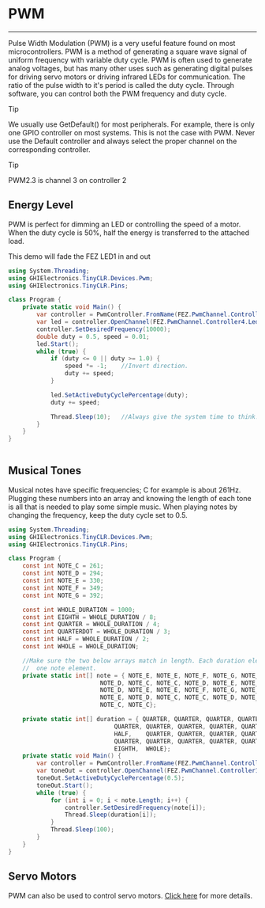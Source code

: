 # PWM
---
Pulse Width Modulation (PWM) is a very useful feature found on most microcontrollers. PWM is a method of generating a square wave signal of uniform frequency with variable duty cycle. PWM is often used to generate analog voltages, but has many other uses such as generating digital pulses for driving servo motors or driving infrared LEDs for communication. The ratio of the pulse width to it's period is called the duty cycle. Through software, you can control both the PWM frequency and duty cycle.

> [!Tip]
> We usually use GetDefault() for most peripherals. For example, there is only one GPIO controller on most systems. This is not the case with PWM. Never use the Default controller and always select the proper channel on the corresponding controller.

> [!Tip]
> PWM2.3 is channel 3 on controller 2

## Energy Level
PWM is perfect for dimming an LED or controlling the speed of a motor. When the duty cycle is 50%, half the energy is transferred to the attached load.

This demo will fade the FEZ LED1 in and out

```csharp
using System.Threading;
using GHIElectronics.TinyCLR.Devices.Pwm;
using GHIElectronics.TinyCLR.Pins;

class Program {
    private static void Main() {
        var controller = PwmController.FromName(FEZ.PwmChannel.Controller4.Id);
        var led = controller.OpenChannel(FEZ.PwmChannel.Controller4.Led1);
        controller.SetDesiredFrequency(10000);
        double duty = 0.5, speed = 0.01;
        led.Start();
        while (true) {
            if (duty <= 0 || duty >= 1.0) {
                speed *= -1;    //Invert direction.
                duty += speed;
            }

            led.SetActiveDutyCyclePercentage(duty);
            duty += speed;

            Thread.Sleep(10);   //Always give the system time to think!
        }
    }
}
   
```

## Musical Tones
Musical notes have specific frequencies; C for example is about 261Hz. Plugging these numbers into an array and knowing the length of each tone is all that is needed to play some simple music. When playing notes by changing the frequency, keep the duty cycle set to 0.5.

```csharp
using System.Threading;
using GHIElectronics.TinyCLR.Devices.Pwm;
using GHIElectronics.TinyCLR.Pins;

class Program {
    const int NOTE_C = 261;
    const int NOTE_D = 294;
    const int NOTE_E = 330;
    const int NOTE_F = 349;
    const int NOTE_G = 392;

    const int WHOLE_DURATION = 1000;
    const int EIGHTH = WHOLE_DURATION / 8;
    const int QUARTER = WHOLE_DURATION / 4;
    const int QUARTERDOT = WHOLE_DURATION / 3;
    const int HALF = WHOLE_DURATION / 2;
    const int WHOLE = WHOLE_DURATION;

    //Make sure the two below arrays match in length. Each duration element corresponds to
    //  one note element.
    private static int[] note = { NOTE_E, NOTE_E, NOTE_F, NOTE_G, NOTE_G, NOTE_F, NOTE_E,
                          NOTE_D, NOTE_C, NOTE_C, NOTE_D, NOTE_E, NOTE_E, NOTE_D,
                          NOTE_D, NOTE_E, NOTE_E, NOTE_F, NOTE_G, NOTE_G, NOTE_F,
                          NOTE_E, NOTE_D, NOTE_C, NOTE_C, NOTE_D, NOTE_E, NOTE_D,
                          NOTE_C, NOTE_C};

    private static int[] duration = { QUARTER, QUARTER, QUARTER, QUARTER, QUARTER, QUARTER,    QUARTER,
                              QUARTER, QUARTER, QUARTER, QUARTER, QUARTER, QUARTERDOT, EIGHTH,
                              HALF,    QUARTER, QUARTER, QUARTER, QUARTER, QUARTER,    QUARTER,
                              QUARTER, QUARTER, QUARTER, QUARTER, QUARTER, QUARTER,    QUARTERDOT,
                              EIGHTH,  WHOLE};
    private static void Main() {
        var controller = PwmController.FromName(FEZ.PwmChannel.Controller1.Id);
        var toneOut = controller.OpenChannel(FEZ.PwmChannel.Controller1.D0);
        toneOut.SetActiveDutyCyclePercentage(0.5);
        toneOut.Start();
        while (true) {
            for (int i = 0; i < note.Length; i++) {
                controller.SetDesiredFrequency(note[i]);
                Thread.Sleep(duration[i]);
            }
            Thread.Sleep(100);
        }
    }
}

```

## Servo Motors
PWM can also be used to control servo motors. [Click here](servo-motors.md) for more details.
